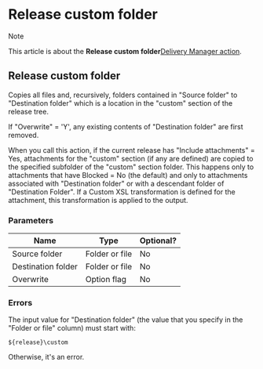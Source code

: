 # Release custom folder



> [!NOTE]
> This article is about the **Release custom folder**[Delivery Manager action](/docs/Continuous%20delivery/Delivery%20Manager%20actions%20by%20name).

## **Release custom folder**

Copies all files and, recursively, folders contained in "Source folder" to "Destination folder" which is a location in the "custom" section of the release tree.

If "Overwrite" = 'Y', any existing contents of "Destination folder" are first removed.

When you call this action, if the current release has "Include attachments" = Yes, attachments for the "custom" section (if any are defined) are copied to the specified subfolder of the "custom" section folder. This happens only to attachments that have Blocked = No (the default) and only to attachments associated with "Destination folder" or with a descendant folder of "Destination Folder". If a Custom XSL transformation is defined for the attachment, this transformation is applied to the output.

### Parameters

|**Name**|**Type**|**Optional?**|
|--------|--------|--------|
|Source folder|Folder or file|No      |
|Destination folder|Folder or file|No      |
|Overwrite|Option flag|No      |



### Errors

The input value for "Destination folder" (the value that you specify in the "Folder or file" column) must start with:

```
${release}\custom
```

Otherwise, it's an error.